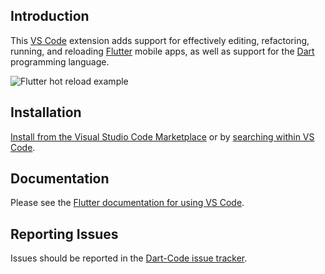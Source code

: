 ## Introduction

This [VS Code](https://code.visualstudio.com/) extension adds support for
effectively editing, refactoring, running, and reloading [Flutter](https://flutter.io/)
mobile apps, as well as support for the [Dart](https://www.dartlang.org/) programming
language.

![Flutter hot reload example](https://dartcode.org/images/marketplace/flutter_hot_reload.gif)

## Installation

[Install from the Visual Studio Code Marketplace](https://marketplace.visualstudio.com/items?itemName=Dart-Code.flutter) or by [searching within VS Code](https://code.visualstudio.com/docs/editor/extension-gallery#_search-for-an-extension).

## Documentation

Please see the [Flutter documentation for using VS Code](https://flutter.io/using-ide-vscode/).

## Reporting Issues

Issues should be reported in the [Dart-Code issue tracker](https://github.com/Dart-Code/Dart-Code/issues).
